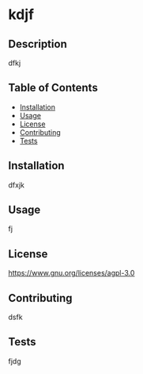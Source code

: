 
# kdjf

## Description
dfkj

## Table of Contents
- [Installation](#installation)
- [Usage](#usage)
- [License](#license)
- [Contributing](#Contributing)
- [Tests](#tests)

## Installation
dfxjk

## Usage
fj

## License
https://www.gnu.org/licenses/agpl-3.0

## Contributing
dsfk

## Tests
fjdg
